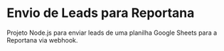 # Envio de Leads para Reportana

Projeto Node.js para enviar leads de uma planilha Google Sheets para a Reportana via webhook.

